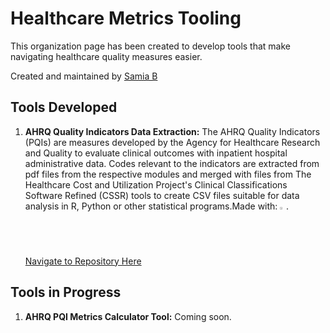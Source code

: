 # Healthcare Metrics Tooling

This organization page has been created to develop tools that make navigating healthcare quality measures easier. 

Created and maintained by [Samia B](https://github.com/samiaab1990) 

## Tools Developed 
1. <b>AHRQ Quality Indicators Data Extraction:</b>
The AHRQ Quality Indicators (PQIs) are measures developed by the Agency for Healthcare Research and Quality to evaluate clinical outcomes with inpatient hospital administrative data. Codes relevant to the indicators are extracted from pdf files from the respective modules and merged with files from The Healthcare Cost and Utilization Project's Clinical Classifications Software Refined (CSSR) tools to create CSV files suitable for data analysis in R, Python or other statistical programs.Made with: <img src="https://cdn.jsdelivr.net/gh/devicons/devicon/icons/r/r-original.svg" width="2%" height="2%" />. [Navigate to Repository Here](https://github.com/samiaab1990/AHRQ-Quality-Indicators-CSV)

## Tools in Progress
1. <b> AHRQ PQI Metrics Calculator Tool:</b> Coming soon. 

